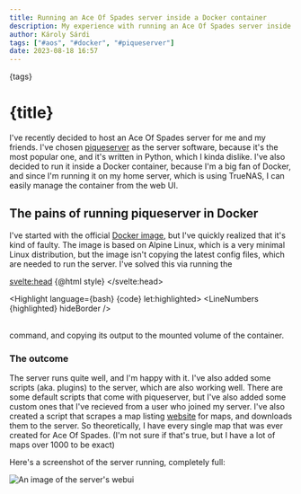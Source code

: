 ```yaml
---
title: Running an Ace Of Spades server inside a Docker container
description: My experience with running an Ace Of Spades server inside a Docker container
author: Károly Sárdi
tags: ["#aos", "#docker", "#piqueserver"]
date: 2023-08-18 16:57
---
```


{tags}

# {title}

I've recently decided to host an Ace Of Spades server for me and my friends. I've chosen [piqueserver](https://www.piqueserver.org/)
as the server software, because it's the most popular one, and it's written in Python, which I kinda dislike. I've also decided to
run it inside a Docker container, because I'm a big fan of Docker, and since I'm running it on my home server, which is using TrueNAS,
I can easily manage the container from the web UI.

## The pains of running piqueserver in Docker

I've started with the official [Docker image](https://hub.docker.com/r/piqueserver/piqueserver), but I've quickly realized that it's kind of faulty.
The image is based on Alpine Linux, which is a very minimal Linux distribution, but the image isn't copying the latest config files, which are needed to run the server. I've solved this via running the

<script context="module">
  import Highlight, { LineNumbers } from "svelte-highlight";
  import Image from "$lib/components/markdown/Image.svelte";
  import bash from "svelte-highlight/languages/bash";
  import style from "svelte-highlight/styles/arta";

  const code = "piqueserver --copy-config";
</script>

<svelte:head>
{@html style}
</svelte:head>

<Highlight language={bash} {code} let:highlighted>
<LineNumbers {highlighted} hideBorder />
</Highlight>

<style>
  :global(tr) {
    background-color: #2b2b2b;
  }

  </style>
<br>
command, and copying its output to the mounted volume of the container.

### The outcome

The server runs quite well, and I'm happy with it. I've also added some scripts (aka. plugins) to the server, which are also working well.
There are some default scripts that come with piqueserver, but I've also added some custom ones that I've recieved from a user who joined my server.
I've also created a script that scrapes a map listing [website](https://aos.party) for maps, and downloads them to the server.
So theoretically, I have every single map that was ever created for Ace Of Spades. (I'm not sure if that's true, but I have a lot of maps over 1000 to be exact)

Here's a screenshot of the server running, completely full:

<Image image="./1/2023-08-15_22-45.png" alt="An image of the server's webui" />
